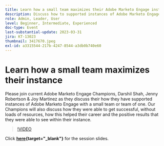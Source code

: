 ```yaml
---
title: Learn how a small team maximizes their Adobe Marketo Engage instance
description: Discuss how to supported instances of Adobe Marketo Engage with a small team or team of one.
role: Admin, Leader, User
level: Beginner, Intermediate, Experienced
doc-type: Event
last-substantial-update: 2023-03-31
jira: KT-13023
thumbnail: 3417670.jpeg
exl-id: a3315544-217b-4247-8544-a3db0b740e60
---
```

# Learn how a small team maximizes their instance

Please join current Adobe Marketo Engage Champions, Darshil Shah, Jenny Robertson & Joy Martinez as they discuss their how they have supported instances of Adobe Marketo Engage with a small team or team of one. Our Champions will also discuss how they were able to get successful, without loads of resources, how this helped their career and the positive results that they were able to see within their instance.

>[!VIDEO](https://video.tv.adobe.com/v/3417670/?quality=12&learn=on)

Click **[here](assets/small-team-instance.pdf){target="_blank"}** for the session slides.
